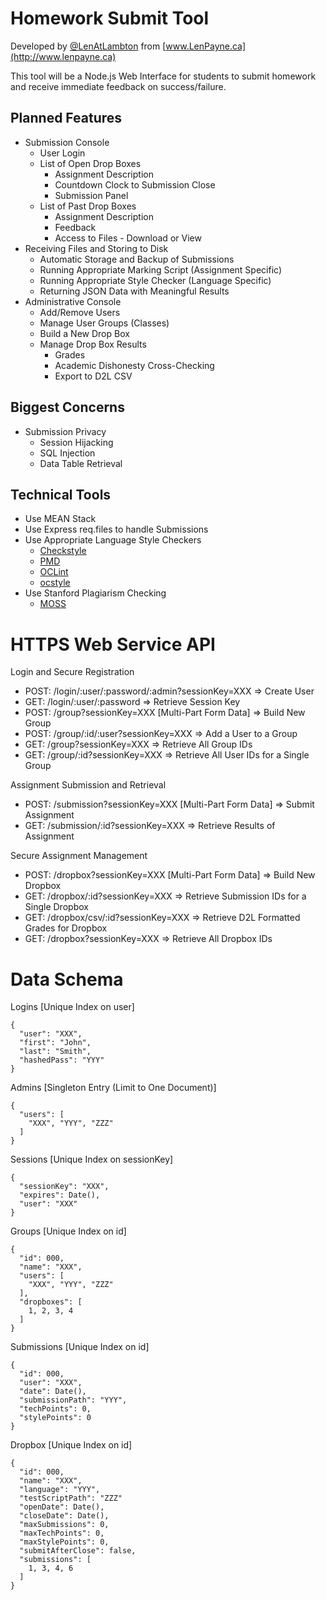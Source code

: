 Homework Submit Tool
====================

Developed by [@LenAtLambton](https://twitter.com/LenAtLambton) from [www.LenPayne.ca](http://www.lenpayne.ca)

This tool will be a Node.js Web Interface for students to submit homework and receive immediate feedback on success/failure.

Planned Features
----------------

* Submission Console
    * User Login
    * List of Open Drop Boxes
        * Assignment Description
        * Countdown Clock to Submission Close
        * Submission Panel
    * List of Past Drop Boxes
        * Assignment Description
        * Feedback
        * Access to Files - Download or View
* Receiving Files and Storing to Disk
    * Automatic Storage and Backup of Submissions
    * Running Appropriate Marking Script (Assignment Specific)
    * Running Appropriate Style Checker (Language Specific)
    * Returning JSON Data with Meaningful Results
* Administrative Console
    * Add/Remove Users
    * Manage User Groups (Classes)
    * Build a New Drop Box
    * Manage Drop Box Results
        * Grades
        * Academic Dishonesty Cross-Checking
        * Export to D2L CSV

Biggest Concerns
----------------

* Submission Privacy
    * Session Hijacking
    * SQL Injection
    * Data Table Retrieval

Technical Tools
---------------

* Use MEAN Stack
* Use Express req.files to handle Submissions
* Use Appropriate Language Style Checkers
    * [Checkstyle](http://checkstyle.sourceforge.net/)
    * [PMD](http://pmd.sourceforge.net/)
    * [OCLint](http://oclint.org/)
    * [ocstyle](https://github.com/Cue/ocstyle)
* Use Stanford Plagiarism Checking
	* [MOSS](http://theory.stanford.edu/~aiken/moss/)

HTTPS Web Service API
=====================

Login and Secure Registration

* POST: /login/:user/:password/:admin?sessionKey=XXX => Create User
* GET: /login/:user/:password => Retrieve Session Key
* POST: /group?sessionKey=XXX [Multi-Part Form Data] => Build New Group
* POST: /group/:id/:user?sessionKey=XXX => Add a User to a Group
* GET: /group?sessionKey=XXX => Retrieve All Group IDs
* GET: /group/:id?sessionKey=XXX => Retrieve All User IDs for a Single Group

Assignment Submission and Retrieval

* POST: /submission?sessionKey=XXX [Multi-Part Form Data] => Submit Assignment
* GET: /submission/:id?sessionKey=XXX => Retrieve Results of Assignment

Secure Assignment Management

* POST: /dropbox?sessionKey=XXX [Multi-Part Form Data] => Build New Dropbox
* GET: /dropbox/:id?sessionKey=XXX => Retrieve Submission IDs for a Single Dropbox
* GET: /dropbox/csv/:id?sessionKey=XXX => Retrieve D2L Formatted Grades for Dropbox
* GET: /dropbox?sessionKey=XXX => Retrieve All Dropbox IDs

Data Schema
===========

Logins [Unique Index on user]

    {
      "user": "XXX",
      "first": "John",
      "last": "Smith",
      "hashedPass": "YYY"
    }

Admins [Singleton Entry (Limit to One Document)]

    {
      "users": [
        "XXX", "YYY", "ZZZ"
      ]
    }

Sessions [Unique Index on sessionKey]

    {
      "sessionKey": "XXX",
      "expires": Date(),
      "user": "XXX"
    }

Groups [Unique Index on id]

    {
      "id": 000,
      "name": "XXX",
      "users": [
        "XXX", "YYY", "ZZZ"
      ],
      "dropboxes": [
        1, 2, 3, 4
      ]
    }

Submissions [Unique Index on id]

    {
      "id": 000,
      "user": "XXX",
      "date": Date(),
      "submissionPath": "YYY",
      "techPoints": 0,
      "stylePoints": 0
    }

Dropbox [Unique Index on id]

    {
      "id": 000,
      "name": "XXX",
      "language": "YYY",
      "testScriptPath": "ZZZ"
      "openDate": Date(),
      "closeDate": Date(),
      "maxSubmissions": 0,
      "maxTechPoints": 0,
      "maxStylePoints": 0,
      "submitAfterClose": false,
      "submissions": [
        1, 3, 4, 6
      ]
    }
